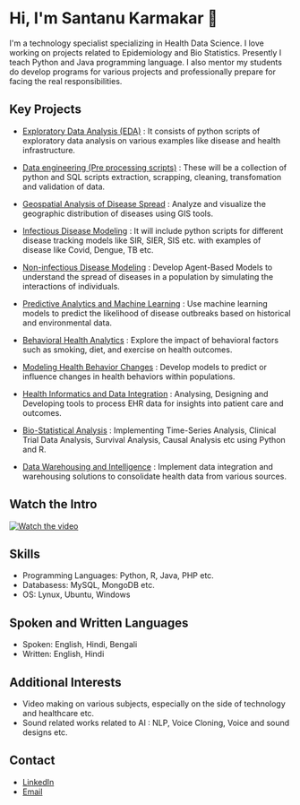 # Hi, I'm Santanu Karmakar 👋

I'm a technology specialist specializing in Health Data Science. I love working on projects related to Epidemiology and Bio Statistics. Presently I teach Python and Java programming language. I also mentor my students do develop programs for various projects and professionally prepare for facing the real responsibilities.

## Key Projects
- [Exploratory Data Analysis (EDA)](https://github.com/fromsantanu/EDA-Main) : It consists of python scripts of exploratory data analysis on various examples like disease and health infrastructure.
- [Data engineering (Pre processing scripts)](https://github.com/fromsantanu/tbd) : These will be a collection of python and SQL scripts extraction, scrapping, cleaning, transfomation and validation of data.
- [Geospatial Analysis of Disease Spread](https://github.com/fromsantanu/tbd) : Analyze and visualize the geographic distribution of diseases using GIS tools.


- [Infectious Disease Modeling](https://github.com/fromsantanu/tbd) : It will include python scripts for different disease tracking models like SIR, SIER, SIS etc. with examples of disease like Covid, Dengue, TB etc.
- [Non-infectious Disease Modeling](https://github.com/fromsantanu/tbd) : Develop Agent-Based Models to understand the spread of diseases in a population by simulating the interactions of individuals.
- [Predictive Analytics and Machine Learning](https://github.com/fromsantanu/tbd) : Use machine learning models to predict the likelihood of disease outbreaks based on historical and environmental data.
- [Behavioral Health Analytics](https://github.com/fromsantanu/tbd) : Explore the impact of behavioral factors such as smoking, diet, and exercise on health outcomes.
- [Modeling Health Behavior Changes](https://github.com/fromsantanu/tbd) : Develop models to predict or influence changes in health behaviors within populations.


- [Health Informatics and Data Integration](https://github.com/fromsantanu/tbd) : Analysing, Designing and Developing tools to process EHR data for insights into patient care and outcomes.
- [Bio-Statistical Analysis](https://github.com/fromsantanu/tbd) : Implementing Time-Series Analysis, Clinical Trial Data Analysis, Survival Analysis, Causal Analysis etc using Python and R.
- [Data Warehousing and Intelligence](https://github.com/fromsantanu/tbd) : Implement data integration and warehousing solutions to consolidate health data from various sources.

## Watch the Intro 
[![Watch the video](https://img.youtube.com/vi/wk5bUUyEFSc/hqdefault.jpg)](https://www.youtube.com/watch?v=wk5bUUyEFSc)


## Skills
- Programming Languages: Python, R, Java, PHP etc.
- Databasess: MySQL, MongoDB etc.
- OS: Lynux, Ubuntu, Windows

## Spoken and Written Languages
- Spoken: English, Hindi, Bengali
- Written: English, Hindi

## Additional Interests
- Video making on various subjects, especially on the side of technology and healthcare etc.
- Sound related works related to AI : NLP, Voice Cloning, Voice and sound designs etc.

## Contact
- [LinkedIn](https://www.linkedin.com/in/santanukarmakar/)
- [Email](mailto:fromsantanu@gmailcom)
